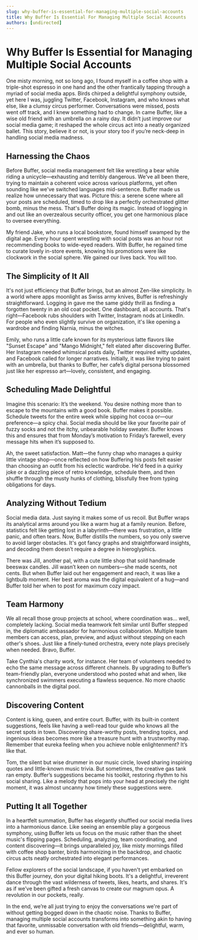```yaml
---
slug: why-buffer-is-essential-for-managing-multiple-social-accounts
title: Why Buffer Is Essential For Managing Multiple Social Accounts
authors: [undirected]
---
```



# Why Buffer Is Essential for Managing Multiple Social Accounts

One misty morning, not so long ago, I found myself in a coffee shop with a triple-shot espresso in one hand and the other frantically tapping through a myriad of social media apps. Birds chirped a delightful symphony outside, yet here I was, juggling Twitter, Facebook, Instagram, and who knows what else, like a clumsy circus performer. Conversations were missed, posts went off track, and I knew something had to change. In came Buffer, like a wise old friend with an umbrella on a rainy day. It didn’t just improve our social media game; it reshaped the whole circus act into a neatly organized ballet. This story, believe it or not, is your story too if you’re neck-deep in handling social media madness. 

## Harnessing the Chaos

Before Buffer, social media management felt like wrestling a bear while riding a unicycle—exhausting and terribly dangerous. We've all been there, trying to maintain a coherent voice across various platforms, yet often sounding like we've switched languages mid-sentence. Buffer made us realize how unnecessary that was. Picture this: a serene scene where all your posts are scheduled, timed to drop like a perfectly orchestrated glitter bomb, minus the mess. That's Buffer doing its magic. Instead of logging in and out like an overzealous security officer, you get one harmonious place to oversee everything.

My friend Jake, who runs a local bookstore, found himself swamped by the digital age. Every hour spent wrestling with social posts was an hour not recommending books to wide-eyed readers. With Buffer, he regained time to curate lovely in-store events, knowing his promotions were like clockwork in the social sphere. We gained our lives back. You will too.

## The Simplicity of It All

It's not just efficiency that Buffer brings, but an almost Zen-like simplicity. In a world where apps moonlight as Swiss army knives, Buffer is refreshingly straightforward. Logging in gave me the same giddy thrill as finding a forgotten twenty in an old coat pocket. One dashboard, all accounts. That's right—Facebook rubs shoulders with Twitter, Instagram nods at LinkedIn. For people who even slightly survive on organization, it's like opening a wardrobe and finding Narnia, minus the witches.

Emily, who runs a little cafe known for its mysterious latte flavors like "Sunset Escape" and "Mango Midnight," felt elated after discovering Buffer. Her Instagram needed whimsical posts daily, Twitter required witty updates, and Facebook called for longer narratives. Initially, it was like trying to paint with an umbrella, but thanks to Buffer, her cafe’s digital persona blossomed just like her espresso art—lovely, consistent, and engaging.

## Scheduling Made Delightful

Imagine this scenario: It’s the weekend. You desire nothing more than to escape to the mountains with a good book. Buffer makes it possible. Schedule tweets for the entire week while sipping hot cocoa or—our preference—a spicy chai. Social media should be like your favorite pair of fuzzy socks and not the itchy, unbearable holiday sweater. Buffer knows this and ensures that from Monday’s motivation to Friday’s farewell, every message hits when it’s supposed to.

Ah, the sweet satisfaction. Matt—the funny chap who manages a quirky little vintage shop—once reflected on how Buffering his posts felt easier than choosing an outfit from his eclectic wardrobe. He'd feed in a quirky joke or a dazzling piece of retro knowledge, schedule them, and then shuffle through the musty hunks of clothing, blissfully free from typing obligations for days.

## Analyzing Without Tedium

Social media data. Just saying it makes some of us recoil. But Buffer wraps its analytical arms around you like a warm hug at a family reunion. Before, statistics felt like getting lost in a labyrinth—there was frustration, a little panic, and often tears. Now, Buffer distills the numbers, so you only swerve to avoid larger obstacles. It's got fancy graphs and straightforward insights, and decoding them doesn’t require a degree in hieroglyphics.

There was Jill, another pal, with a cute little shop that sold handmade beeswax candles. Jill wasn’t keen on numbers—she made scents, not cents. But when Buffer laid out her engagement and reach, it was like a lightbulb moment. Her best aroma was the digital equivalent of a hug—and Buffer told her when to post for maximum cozy impact.

## Team Harmony

We all recall those group projects at school, where coordination was… well, completely lacking. Social media teamwork felt similar until Buffer stepped in, the diplomatic ambassador for harmonious collaboration. Multiple team members can access, plan, preview, and adjust without stepping on each other's shoes. Just like a finely-tuned orchestra, every note plays precisely when needed. Bravo, Buffer.

Take Cynthia's charity work, for instance. Her team of volunteers needed to echo the same message across different channels. By upgrading to Buffer’s team-friendly plan, everyone understood who posted what and when, like synchronized swimmers executing a flawless sequence. No more chaotic cannonballs in the digital pool.

## Discovering Content

Content is king, queen, and entire court. Buffer, with its built-in content suggestions, feels like having a well-read tour guide who knows all the secret spots in town. Discovering share-worthy posts, trending topics, and ingenious ideas becomes more like a treasure hunt with a trustworthy map. Remember that eureka feeling when you achieve noble enlightenment? It’s like that.

Tom, the silent but wise drummer in our music circle, loved sharing inspiring quotes and little-known music trivia. But sometimes, the creative gas tank ran empty. Buffer’s suggestions became his toolkit, restoring rhythm to his social sharing. Like a melody that pops into your head at precisely the right moment, it was almost uncanny how timely these suggestions were.

## Putting It all Together

In a heartfelt summation, Buffer has elegantly shuffled our social media lives into a harmonious dance. Like seeing an ensemble play a gorgeous symphony, using Buffer lets us focus on the music rather than the sheet music's flipping pages. Scheduling, analyzing, team coordinating, and content discovering—it brings unparalleled joy, like misty mornings filled with coffee shop banter, birds harmonizing in the backdrop, and chaotic circus acts neatly orchestrated into elegant performances.

Fellow explorers of the social landscape, if you haven't yet embarked on this Buffer journey, don your digital hiking boots. It's a delightful, irreverent dance through the vast wilderness of tweets, likes, hearts, and shares. It's as if we’ve been gifted a fresh canvas to create our magnum opus. A revolution in our pockets, really.

In the end, we’re all just trying to enjoy the conversations we're part of without getting bogged down in the chaotic noise. Thanks to Buffer, managing multiple social accounts transforms into something akin to having that favorite, unmissable conversation with old friends—delightful, warm, and ever so human.